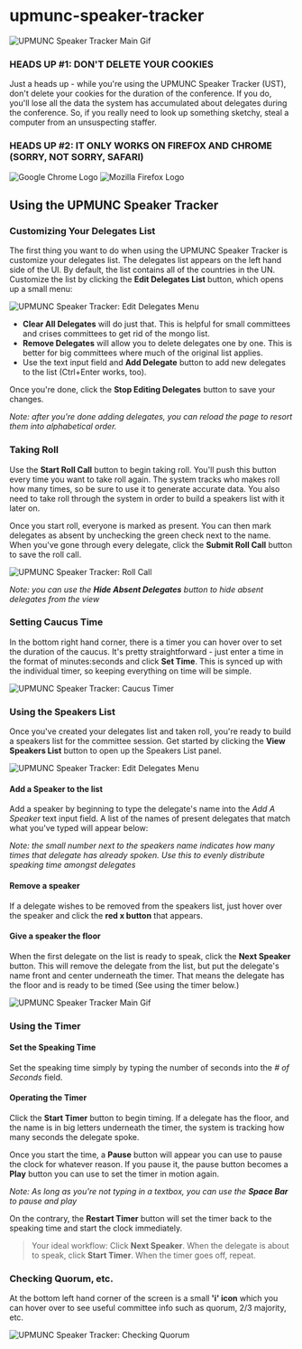 # upmunc-speaker-tracker

![UPMUNC Speaker Tracker Main Gif](https://github.com/loganmay/upmunc-speaker-tracker/blob/master/speaker_tracker.gif?raw=true)

### HEADS UP \#1: DON'T DELETE YOUR COOKIES

Just a heads up - while you're using the UPMUNC Speaker Tracker (UST), don't delete your cookies for the duration of the conference. If you do, you'll lose all the data the system has accumulated about delegates during the conference. So, if you really need to look up something sketchy, steal a computer from an unsuspecting staffer.

### HEADS UP \#2: IT ONLY WORKS ON FIREFOX AND CHROME (SORRY, NOT SORRY, SAFARI)

![Google Chrome Logo](http://cloud.techylab.com/wp-content/uploads/2012/10/chrome-logo.jpg)
![Mozilla Firefox Logo](http://www.ladadadada.net/images/firefox_logo_transparent_thumb.png)

## Using the UPMUNC Speaker Tracker

### Customizing Your Delegates List

The first thing you want to do when using the UPMUNC Speaker Tracker is customize your delegates list. The delegates list appears on the left hand side of the UI. By default, the list contains all of the countries in the UN. Customize the list by clicking the **Edit Delegates List** button, which opens up a small menu:

![UPMUNC Speaker Tracker: Edit Delegates Menu](https://github.com/loganmay/upmunc-speaker-tracker/blob/master/edit_dels.gif?raw=true)

* **Clear All Delegates** will do just that. This is helpful for small committees and crises committees to get rid of the mongo list.
* **Remove Delegates** will allow you to delete delegates one by one. This is better for big committees where much of the original list applies.
* Use the text input field and **Add Delegate** button to add new delegates to the list (Ctrl+Enter works, too). 

Once you're done, click the **Stop Editing Delegates** button to save your changes.

_Note: after you're done adding delegates, you can reload the page to resort them into alphabetical order._

### Taking Roll

Use the **Start Roll Call** button to begin taking roll.  You'll push this button every time you want to take roll again.  The system tracks who makes roll how many times, so be sure to use it to generate accurate data. You also need to take roll through the system in order to build a speakers list with it later on.

Once you start roll, everyone is marked as present. You can then mark delegates as absent by unchecking the green check next to the name.  When you've gone through every delegate, click the **Submit Roll Call** button to save the roll call.

![UPMUNC Speaker Tracker: Roll Call](https://github.com/loganmay/upmunc-speaker-tracker/blob/master/roll_call.gif?raw=true)

_Note: you can use the **Hide Absent Delegates** button to hide absent delegates from the view_

### Setting Caucus Time
In the bottom right hand corner, there is a timer you can hover over to set the duration of the caucus.  It's pretty straightforward - just enter a time in the format of minutes:seconds and click **Set Time**. This is synced up with the individual timer, so keeping everything on time will be simple.

![UPMUNC Speaker Tracker: Caucus Timer](https://github.com/loganmay/upmunc-speaker-tracker/blob/master/caucus_time.gif?raw=true)

### Using the Speakers List

Once you've created your delegates list and taken roll, you're ready to build a speakers list for the committee session. Get started by clicking the **View Speakers List** button to open up the Speakers List panel.

![UPMUNC Speaker Tracker: Edit Delegates Menu](https://github.com/loganmay/upmunc-speaker-tracker/blob/master/speakers_list.gif?raw=true)

#### Add a Speaker to the list

Add a speaker by beginning to type the delegate's name into the _Add A Speaker_ text input field. A list of the names of present delegates that match what you've typed will appear below:

_Note: the small number next to the speakers name indicates how many times that delegate has already spoken. Use this to evenly distribute speaking time amongst delegates_

#### Remove a speaker

If a delegate wishes to be removed from the speakers list, just hover over the speaker and click the **red x button** that appears.

#### Give a speaker the floor

When the first delegate on the list is ready to speak, click the **Next Speaker** button. This will remove the delegate from the list, but put the delegate's name front and center underneath the timer.  That means the delegate has the floor and is ready to be timed (See using the timer below.)

![UPMUNC Speaker Tracker Main Gif](https://github.com/loganmay/upmunc-speaker-tracker/blob/master/speaker_tracker.gif?raw=true)

### Using the Timer

#### Set the Speaking Time

Set the speaking time simply by typing the number of seconds into the _# of Seconds_ field.

#### Operating the Timer

Click the **Start Timer** button to begin timing.  If a delegate has the floor, and the name is in big letters underneath the timer, the system is tracking how many seconds the delegate spoke.

Once you start the time, a **Pause** button will appear you can use to pause the clock for whatever reason. If you pause it, the pause button becomes a **Play** button you can use to set the timer in motion again.

_Note: As long as you're not typing in a textbox, you can use the **Space Bar** to pause and play_

On the contrary, the **Restart Timer** button will set the timer back to the speaking time and start the clock immediately.

> Your ideal workflow: Click **Next Speaker**. When the delegate is about to speak, click **Start Timer**. When the timer goes off, repeat.

### Checking Quorum, etc.

At the bottom left hand corner of the screen is a small **'i' icon** which you can hover over to see useful committee info such as quorum, 2/3 majority, etc.

![UPMUNC Speaker Tracker: Checking Quorum](https://github.com/loganmay/upmunc-speaker-tracker/blob/master/info.PNG?raw=true)
